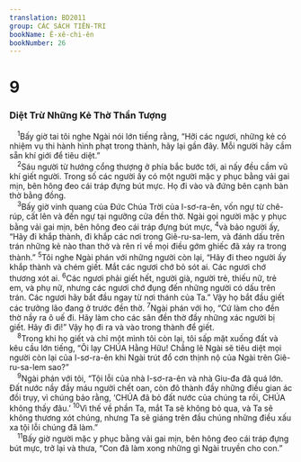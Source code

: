```yaml
---
translation: BD2011
group: CÁC SÁCH TIÊN-TRI
bookName: Ê-xê-chi-ên 
bookNumber: 26
---
```


<div class="title"><h1>9</h1><h3>Diệt Trừ Những Kẻ Thờ Thần Tượng</h3></div>
<span class="verse exe_9_1"> <sup>1</sup>Bấy giờ tai tôi nghe Ngài nói lớn tiếng rằng, “Hỡi các ngươi, những kẻ có nhiệm vụ thi hành hình phạt trong thành, hãy lại gần đây. Mỗi người hãy cầm sẵn khí giới để tiêu diệt.”<br/></span>
<span class="verse exe_9_2"> <sup>2</sup>Sáu người từ hướng cổng thượng ở phía bắc bước tới, ai nấy đều cầm vũ khí giết người. Trong số các người ấy có một người mặc y phục bằng vải gai mịn, bên hông đeo cái tráp đựng bút mực. Họ đi vào và đứng bên cạnh bàn thờ bằng đồng.<br/></span>
<span class="verse exe_9_3"> <sup>3</sup>Bấy giờ vinh quang của Ðức Chúa Trời của I-sơ-ra-ên, vốn ngự từ chê-rúp, cất lên và đến ngự tại ngưỡng cửa đền thờ. Ngài gọi người mặc y phục bằng vải gai mịn, bên hông đeo cái tráp đựng bút mực, </span>
<span class="verse exe_9_4"><sup>4</sup>và bảo người ấy, “Hãy đi khắp thành, đi khắp các nơi trong Giê-ru-sa-lem, và đánh dấu trên trán những kẻ nào than thở và rên rỉ về mọi điều gớm ghiếc đã xảy ra trong thành.” </span>
<span class="verse exe_9_5"><sup>5</sup>Tôi nghe Ngài phán với những người còn lại, “Hãy đi theo người ấy khắp thành và chém giết. Mắt các ngươi chớ bỏ sót ai. Các ngươi chớ thương xót ai. </span>
<span class="verse exe_9_6"><sup>6</sup>Các ngươi phải giết hết, người già, người trẻ, thiếu nữ, trẻ em, và phụ nữ, nhưng các ngươi chớ đụng đến những người có dấu trên trán. Các ngươi hãy bắt đầu ngay từ nơi thánh của Ta.” Vậy họ bắt đầu giết các trưởng lão đang ở trước đền thờ. </span>
<span class="verse exe_9_7"><sup>7</sup>Ngài phán với họ, “Cứ làm cho đền thờ nầy ra ô uế đi. Hãy làm cho các sân đền thờ đầy những xác người bị giết. Hãy đi đi!” Vậy họ đi ra và vào trong thành để giết.<br/></span>
<span class="verse exe_9_8"> <sup>8</sup>Trong khi họ giết và chỉ một mình tôi còn lại, tôi sấp mặt xuống đất và kêu cầu lớn tiếng, “Ôi lạy CHÚA Hằng Hữu! Chẳng lẽ Ngài sẽ tiêu diệt mọi người còn lại của I-sơ-ra-ên khi Ngài trút đổ cơn thịnh nộ của Ngài trên Giê-ru-sa-lem sao?”<br/></span>
<span class="verse exe_9_9"> <sup>9</sup>Ngài phán với tôi, “Tội lỗi của nhà I-sơ-ra-ên và nhà Giu-đa đã quá lớn. Ðất nước nầy đầy máu người chết oan, còn đô thành đầy những điều gian ác đồi trụy, vì chúng bảo rằng, ‘CHÚA đã bỏ đất nước của chúng ta rồi, CHÚA không thấy đâu.’ </span>
<span class="verse exe_9_10"><sup>10</sup>Vì thế về phần Ta, mắt Ta sẽ không bỏ qua, và Ta sẽ không thương xót chúng, nhưng Ta sẽ giáng trên đầu chúng những điều xấu xa tội lỗi chúng đã làm.”<br/></span>
<span class="verse exe_9_11"> <sup>11</sup>Bấy giờ người mặc y phục bằng vải gai mịn, bên hông đeo cái tráp đựng bút mực, trở lại và thưa, “Con đã làm xong những gì Ngài truyền cho con.”<br/></span>
